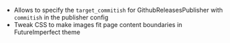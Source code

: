 - Allows to specify the `target_commitish` for GithubReleasesPublisher with `commitish` in the publisher config
- Tweak CSS to make images fit page content boundaries in FutureImperfect theme
